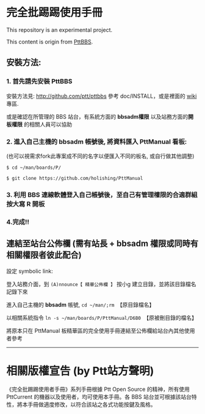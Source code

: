 # 完全批踢踢使用手冊

This repository is an experimental project.

This content is origin from [PttBBS](https://www.ptt.cc/man/PttNewhand/DAE3/index.html).

## 安裝方法:

### 1. 首先請先安裝 PttBBS

   安裝方法見: http://github.com/ptt/pttbbs 參考 doc/INSTALL，或是裡面的 [wiki](http://github.com/ptt/pttbbs/wiki) 專區.

   或是確認在所管理的 BBS 站台，有系統方面的 **bbsadm權限** 以及站務方面的**開板權限** 的相關人員可以協助

### 2. 進入自己主機的 bbsadm 帳號後, 將資料匯入 PttManual 看板:
(也可以視需求fork此專案成不同的名字以便匯入不同的板名, 或自行做其他調整)

`$ cd ~/man/boards/P/`

`$ git clone https://github.com/holishing/PttManual`

### 3. 利用 BBS 連線軟體登入自己帳號後，至自己有管理權限的合適群組按大寫 R 開板

### 4.完成!!


## 連結至站台公佈欄 (需有站長 + bbsadm 權限或同時有相關權限者彼此配合)

設定 symbolic link:

登入站務介面，到 `(A)nnounce【 精華公佈欄 】` 按小g 建立目錄，並將該目錄檔名記錄下來

進入自己主機的 **bbsadm** 帳號, `cd ~/man/;rm `【原目錄檔名】` `

以相關系統指令 `ln -s ~/man/boards/P/PttManual/D6B0 `【原被刪目錄的檔名】` `

將原本只在 PttManual 板精華區的完全使用手冊連結至公佈欄給站台內其他使用者參考


***

# 相關版權宣告 (by Ptt站方聲明)

《完全批踢踢使用者手冊》系列手冊根據 Ptt Open Source 的精神，所有使用 PttCurrent 的機器以及使用者，均可使用本手冊。各 BBS 站台並可根據該站台特性，將本手冊做適度修改，以符合該站之各式功能按鍵及風格。

